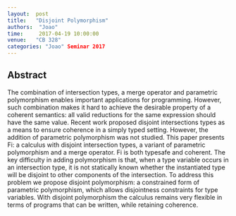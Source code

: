 ```yaml
--- 
layout:  post 
title:   "Disjoint Polymorphism"
authors:  "Joao"
time:     2017-04-19 10:00:00
venue:   "CB 328"
categories: "Joao" Seminar 2017
--- 
```

## Abstract

The combination of intersection types, a merge operator and parametric
polymorphism enables important applications for programming. However, such
combination makes it hard to achieve the desirable property of a coherent
semantics: all valid reductions for the same expression should have the same
value. Recent work proposed disjoint intersections types as a means to
ensure
coherence in a simply typed setting. However, the addition of parametric
polymorphism was not studied. This paper presents Fi: a calculus with
disjoint
intersection types, a variant of parametric polymorphism and a merge
operator.
Fi is both typesafe and coherent. The key difficulty in adding polymorphism
is
that, when a type variable occurs in an intersection type, it is not
statically
known whether the instantiated type will be disjoint to other components of
the
intersection. To address this problem we propose disjoint polymorphism: a
constrained form of parametric polymorphism, which allows disjointness
constraints for type variables. With disjoint polymorphism the calculus
remains
very flexible in terms of programs that can be written, while retaining
coherence.


